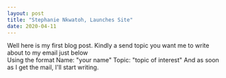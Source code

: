 ```yaml
---
layout: post
title: "Stephanie Nkwatoh, Launches Site"
date: 2020-04-11
---
```


Well here is my first blog post. Kindly a send topic you want me to write about to my email just below  
Using the format 
Name: "your name"   Topic: "topic of interest"
And as soon as I get the mail, I'll start writing.
